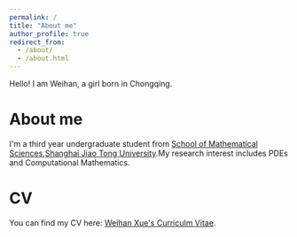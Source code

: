 ```yaml
---
permalink: /
title: "About me"
author_profile: true
redirect_from: 
  - /about/
  - /about.html
---
```


Hello! I am Weihan, a girl born in Chongqing.

About me
======
I'm a third year undergraduate student from [School of Mathematical Sciences](https://math.sjtu.edu.cn),[Shanghai Jiao Tong University](https://www.sjtu.edu.cn).My research interest includes PDEs and Computational Mathematics.

CV
======
You can find my CV here: [Weihan Xue's Curriculm Vitae](../assets/WeihanXue'sCV.pdf).
